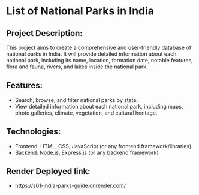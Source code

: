 # List of National Parks in India

## Project Description:
This project aims to create a comprehensive and user-friendly database of national parks in India. It will provide detailed information about each national park, including its name, location, formation date, notable features, flora and fauna, rivers, and lakes inside the national park.

## Features:
- Search, browse, and filter national parks by state.
- View detailed information about each national park, including maps, photo galleries, climate, vegetation, and cultural heritage.

## Technologies:
- Frontend: HTML, CSS, JavaScript (or any frontend framework/libraries)
- Backend: Node.js, Express.js (or any backend framework)


## Render Deployed link: 

- <https://s61-india-parks-guide.onrender.com/>


